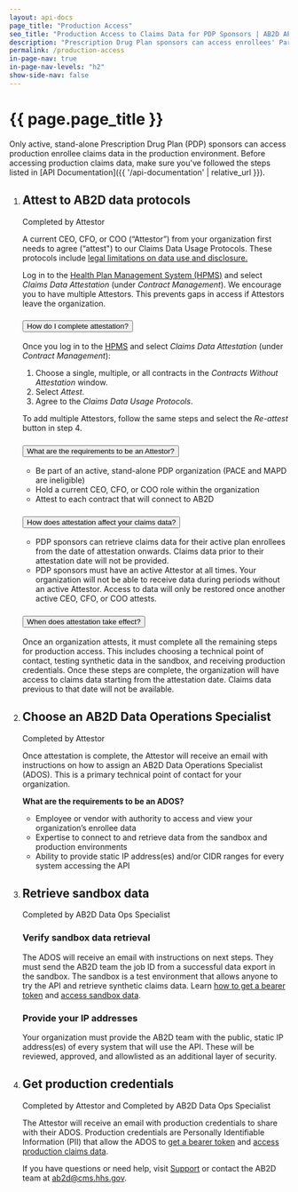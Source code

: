 ```yaml
---
layout: api-docs
page_title: "Production Access"
seo_title: "Production Access to Claims Data for PDP Sponsors | AB2D API"
description: "Prescription Drug Plan sponsors can access enrollees' Parts A & B Medicare claims data with production access to the AB2D API."
permalink: /production-access
in-page-nav: true
in-page-nav-levels: "h2"
show-side-nav: false
---
```


# {{ page.page_title }}

Only active, stand-alone Prescription Drug Plan (PDP) sponsors can access production enrollee claims data in the production environment. Before accessing production claims data, make sure you've followed the steps listed in [API Documentation]({{ '/api-documentation' | relative_url }}).

<ol class="usa-process-list">
  <li class="usa-process-list__item">
    <h2 class="usa-process-list__heading margin-bottom-2">Attest to AB2D data protocols</h2>
      <span class="usa-tag bg-accent-cool-dark">Completed by Attestor</span>
      <p>
          A current CEO, CFO, or COO  (“Attestor”) from your organization first needs to agree (“attest") to our Claims Data Usage Protocols. These protocols include <a href="https://www.federalregister.gov/documents/2019/04/16/2019-06822/medicare-and-medicaid-programs-policy-and-technical-changes-to-the-medicare-advantage-medicare#page-15745">legal limitations on data use and disclosure.</a>
      </p>
      <p> 
          Log in to the <a href="https://hpms.cms.gov/app/ng/cda/attestations">Health Plan Management System (HPMS)</a> and select <em>Claims Data Attestation</em> (under <em>Contract Management</em>). We encourage you to have multiple Attestors. This prevents gaps in access if Attestors leave the organization.
      </p>
      <div class="padding-top-4 usa-accordion usa-accordion--multiselectable" data-allow-multiple>
        <h3 class="usa-accordion__heading">
          <button type="button" class="usa-accordion__button" aria-expanded="false" aria-controls="m-a1">
            How do I complete attestation?
          </button>
        </h3>
        <div id="m-a1" class="usa-accordion__content usa-prose">
          <p>
            Once you log in to the <a href="https://hpms.cms.gov/app/ng/cda/attestations">HPMS</a> and select <em>Claims Data Attestation</em> (under <em>Contract Management</em>):
          </p>
          <ol>
            <li>Choose a single, multiple, or all contracts in the <em>Contracts Without Attestation</em> window.</li>
            <li>Select <em>Attest</em>.</li>
            <li>Agree to the <em>Claims Data Usage Protocols</em>.</li>
          </ol>
          <p>
            To add multiple Attestors, follow the same steps and select the <em>Re-attest</em> button in step 4.
          </p>
        </div>
        <h3 class="usa-accordion__heading">
          <button type="button" class="usa-accordion__button" aria-expanded="false" aria-controls="m-a2">
            What are the requirements to be an Attestor?
          </button>
        </h3>
        <div id="m-a2" class="usa-accordion__content usa-prose">
          <ul>
            <li>Be part of an active, stand-alone PDP organization (PACE and MAPD are ineligible)</li>
            <li>Hold a current CEO, CFO, or COO role within the organization</li>
            <li>Attest to each contract that will connect to AB2D</li>
          </ul>
        </div>
        <h3 class="usa-accordion__heading">
          <button type="button" class="usa-accordion__button" aria-expanded="false" aria-controls="m-a3">
            How does attestation affect your claims data?
          </button>
        </h3>
        <div id="m-a3" class="usa-accordion__content usa-prose">
          <ul>
            <li>
              PDP sponsors can retrieve claims data for their active plan enrollees from the date of attestation onwards. Claims data prior to their attestation date will not be provided.
            </li>
            <li>
              PDP sponsors must have an active Attestor at all times. Your organization will not be able to receive data during periods without an active Attestor. Access to data will only be restored once another active CEO, CFO, or COO attests. 
            </li>
          </ul>
        </div>
        <h3 class="usa-accordion__heading">
          <button type="button" class="usa-accordion__button" aria-expanded="false" aria-controls="m-a4">
            When does attestation take effect?
          </button>
        </h3>
        <div id="m-a4" class="usa-accordion__content usa-prose">
          <p>
            Once an organization attests, it must complete all the remaining steps for production access. This includes choosing a technical point of contact, testing synthetic data in the sandbox, and receiving production credentials. Once these steps are complete, the organization will have access to claims data starting from the attestation date. Claims data previous to that date will not be available. 
          </p>
        </div>
      </div>
  </li>
  <li class="usa-process-list__item">
    <h2 class="usa-process-list__heading margin-bottom-2">Choose an AB2D Data Operations Specialist</h2>
    <span class="usa-tag bg-accent-cool-dark">Completed by Attestor</span>
    <p>
      Once attestation is complete, the Attestor will receive an email with instructions on how to assign an AB2D Data Operations Specialist (ADOS). This is a primary technical point of contact for your organization.
    </p>
    <p><b>What are the requirements to be an ADOS?</b></p>
    <ul>
      <li>Employee or vendor with authority to access and view your organization’s enrollee data</li>
      <li>Expertise to connect to and retrieve data from the sandbox and production environments</li>
      <li>Ability to provide static IP address(es) and/or CIDR ranges for every system accessing the API</li>
    </ul>
  </li>
  <li class="usa-process-list__item">
    <h2 class="usa-process-list__heading margin-bottom-2">Retrieve sandbox data</h2>
    <span class="usa-tag">Completed by AB2D Data Ops Specialist</span>
    <h3 class="font-sans-sm">Verify sandbox data retrieval</h3>
      <p>
        The ADOS will receive an email with instructions on next steps. They must send the AB2D team the job ID from a successful data export in the sandbox. The sandbox is a test environment that allows anyone to try the API and retrieve synthetic claims data. Learn <a href="{{ '/get-a-bearer-token' | relative_url }}">how to get a bearer token</a> and <a href="{{ '/access-sandbox-data' | relative_url }}">access sandbox data</a>.
      </p>
    <h3 class="font-sans-sm">Provide your IP addresses</h3>
      <p>
        Your organization must provide the AB2D team with the public, static IP address(es) of every system that will use the API. These will be reviewed, approved, and allowlisted as an additional layer of security.  
      </p>
  </li>
  <li class="usa-process-list__item">
    <h2 class="usa-process-list__heading margin-bottom-2">Get production credentials</h2>
    <span class="usa-tag bg-accent-cool-dark">Completed by Attestor</span>
    <span>and</span>
    <span class="usa-tag">Completed by AB2D Data Ops Specialist</span>
    <p>
      The Attestor will receive an email with production credentials to share with their ADOS.  Production credentials are Personally Identifiable Information (PII) that allow the ADOS to <a href="{{ '/get-a-bearer-token' | relative_url }}">get a bearer token</a> and <a href="{{ '/access-production-claims-data' | relative_url }}">access production claims data</a>.
    </p>
    <p>
      If you have questions or need help, visit <a href="{{ '/support' | relative_url }}">Support</a> or contact the AB2D team at <a href="mailto:ab2d@cms.hhs.gov">ab2d@cms.hhs.gov</a>.
    </p>
  </li>
</ol>
